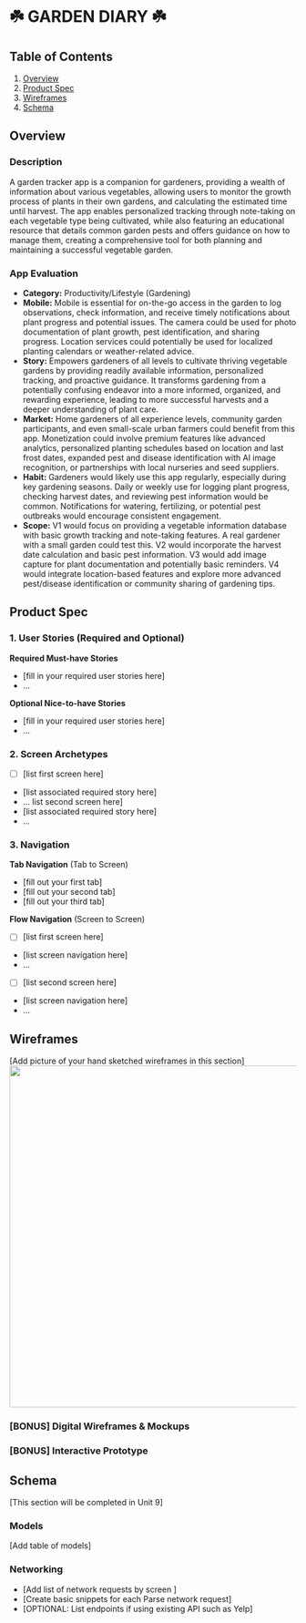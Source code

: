 # ☘️ GARDEN DIARY ☘️

## Table of Contents

1. [Overview](#Overview)
2. [Product Spec](#Product-Spec)
3. [Wireframes](#Wireframes)
4. [Schema](#Schema)

## Overview

### Description

A garden tracker app is a companion for gardeners, providing a wealth of information about various vegetables, allowing users to monitor the growth process of plants in their own gardens, and calculating the estimated time until harvest. The app enables personalized tracking through note-taking on each vegetable type being cultivated, while also featuring an educational resource that details common garden pests and offers guidance on how to manage them, creating a comprehensive tool for both planning and maintaining a successful vegetable garden.

### App Evaluation

- **Category:** Productivity/Lifestyle (Gardening)
- **Mobile:** Mobile is essential for on-the-go access in the garden to log observations, check information, and receive timely notifications about plant progress and potential issues. The camera could be used for photo documentation of plant growth, pest identification, and sharing progress. Location services could potentially be used for localized planting calendars or weather-related advice.
- **Story:** Empowers gardeners of all levels to cultivate thriving vegetable gardens by providing readily available information, personalized tracking, and proactive guidance. It transforms gardening from a potentially confusing endeavor into a more informed, organized, and rewarding experience, leading to more successful harvests and a deeper understanding of plant care.
- **Market:** Home gardeners of all experience levels, community garden participants, and even small-scale urban farmers could benefit from this app. Monetization could involve premium features like advanced analytics, personalized planting schedules based on location and last frost dates, expanded pest and disease identification with AI image recognition, or partnerships with local nurseries and seed suppliers.
- **Habit:** Gardeners would likely use this app regularly, especially during key gardening seasons. Daily or weekly use for logging plant progress, checking harvest dates, and reviewing pest information would be common. Notifications for watering, fertilizing, or potential pest outbreaks would encourage consistent engagement.
- **Scope:** V1 would focus on providing a vegetable information database with basic growth tracking and note-taking features. A real gardener with a small garden could test this. V2 would incorporate the harvest date calculation and basic pest information. V3 would add image capture for plant documentation and potentially basic reminders. V4 would integrate location-based features and explore more advanced pest/disease identification or community sharing of gardening tips.

## Product Spec

### 1. User Stories (Required and Optional)

**Required Must-have Stories**

* [fill in your required user stories here]
* ...

**Optional Nice-to-have Stories**

* [fill in your required user stories here]
* ...

### 2. Screen Archetypes

- [ ] [list first screen here]
* [list associated required story here]
* ...
list second screen here]
* [list associated required story here]
* ...

### 3. Navigation

**Tab Navigation** (Tab to Screen)

* [fill out your first tab]
* [fill out your second tab]
* [fill out your third tab]

**Flow Navigation** (Screen to Screen)

- [ ] [list first screen here]
* [list screen navigation here]
* ...
- [ ] [list second screen here]
* [list screen navigation here]
* ...

## Wireframes

[Add picture of your hand sketched wireframes in this section]
<img src="YOUR_WIREFRAME_IMAGE_URL" width=600>

### [BONUS] Digital Wireframes & Mockups

### [BONUS] Interactive Prototype

## Schema 

[This section will be completed in Unit 9]

### Models

[Add table of models]

### Networking

- [Add list of network requests by screen ]
- [Create basic snippets for each Parse network request]
- [OPTIONAL: List endpoints if using existing API such as Yelp]
